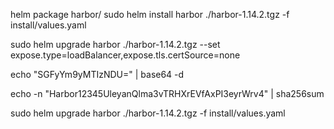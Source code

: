 helm package harbor/
sudo helm install harbor ./harbor-1.14.2.tgz -f install/values.yaml

sudo helm upgrade harbor ./harbor-1.14.2.tgz --set expose.type=loadBalancer,expose.tls.certSource=none

echo "SGFyYm9yMTIzNDU=" | base64 -d

echo -n "Harbor12345UleyanQlma3vTRHXrEVfAxPI3eyrWrv4" | sha256sum

sudo helm upgrade harbor ./harbor-1.14.2.tgz -f install/values.yaml